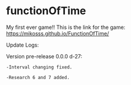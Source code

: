 # functionOfTime
My first ever game!!
This is the link for the game: https://mikosss.github.io/FunctionOfTime/

Update Logs:

  Version pre-release 0.0.0 d-27:
  
    -Interval changing fixed.
    
    -Research 6 and 7 added.
